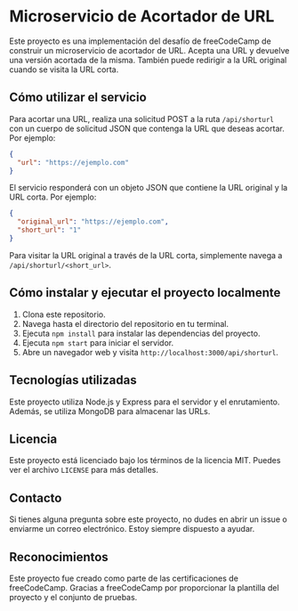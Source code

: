 # Microservicio de Acortador de URL

Este proyecto es una implementación del desafío de freeCodeCamp de construir un microservicio de acortador de URL. Acepta una URL y devuelve una versión acortada de la misma. También puede redirigir a la URL original cuando se visita la URL corta.

## Cómo utilizar el servicio

Para acortar una URL, realiza una solicitud POST a la ruta `/api/shorturl` con un cuerpo de solicitud JSON que contenga la URL que deseas acortar. Por ejemplo:

```json
{
  "url": "https://ejemplo.com"
}
```

El servicio responderá con un objeto JSON que contiene la URL original y la URL corta. Por ejemplo:

```json
{
  "original_url": "https://ejemplo.com",
  "short_url": "1"
}
```

Para visitar la URL original a través de la URL corta, simplemente navega a `/api/shorturl/<short_url>`.

## Cómo instalar y ejecutar el proyecto localmente

1. Clona este repositorio.
2. Navega hasta el directorio del repositorio en tu terminal.
3. Ejecuta `npm install` para instalar las dependencias del proyecto.
4. Ejecuta `npm start` para iniciar el servidor.
5. Abre un navegador web y visita `http://localhost:3000/api/shorturl`.

## Tecnologías utilizadas

Este proyecto utiliza Node.js y Express para el servidor y el enrutamiento. Además, se utiliza MongoDB para almacenar las URLs.

## Licencia

Este proyecto está licenciado bajo los términos de la licencia MIT. Puedes ver el archivo `LICENSE` para más detalles.

## Contacto

Si tienes alguna pregunta sobre este proyecto, no dudes en abrir un issue o enviarme un correo electrónico. Estoy siempre dispuesto a ayudar.

## Reconocimientos

Este proyecto fue creado como parte de las certificaciones de freeCodeCamp. Gracias a freeCodeCamp por proporcionar la plantilla del proyecto y el conjunto de pruebas.